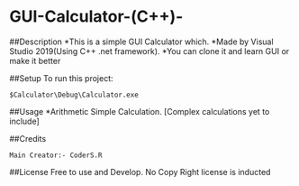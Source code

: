 # GUI-Calculator-(C++)-

##Description
*This is a simple GUI Calculator which.
*Made by Visual Studio 2019(Using C++ .net framework).
*You can clone it and learn GUI or make it better

##Setup
To run this project:
```
$Calculator\Debug\Calculator.exe

```

##Usage
*Arithmetic Simple Calculation. [Complex calculations yet to include]

##Credits
```
Main Creator:- CoderS.R

```
##License
Free to use and Develop.
No Copy Right license is inducted
